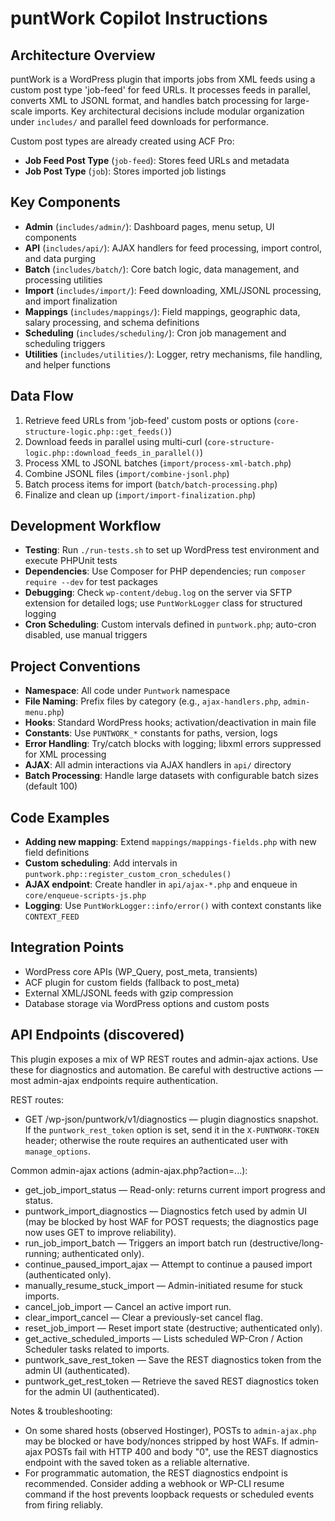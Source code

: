 # puntWork Copilot Instructions

## Architecture Overview
puntWork is a WordPress plugin that imports jobs from XML feeds using a custom post type 'job-feed' for feed URLs. It processes feeds in parallel, converts XML to JSONL format, and handles batch processing for large-scale imports. Key architectural decisions include modular organization under `includes/` and parallel feed downloads for performance.

Custom post types are already created using ACF Pro:
- **Job Feed Post Type** (`job-feed`): Stores feed URLs and metadata
- **Job Post Type** (`job`): Stores imported job listings

## Key Components
- **Admin** (`includes/admin/`): Dashboard pages, menu setup, UI components
- **API** (`includes/api/`): AJAX handlers for feed processing, import control, and data purging
- **Batch** (`includes/batch/`): Core batch logic, data management, and processing utilities
- **Import** (`includes/import/`): Feed downloading, XML/JSONL processing, and import finalization
- **Mappings** (`includes/mappings/`): Field mappings, geographic data, salary processing, and schema definitions
- **Scheduling** (`includes/scheduling/`): Cron job management and scheduling triggers
- **Utilities** (`includes/utilities/`): Logger, retry mechanisms, file handling, and helper functions

## Data Flow
1. Retrieve feed URLs from 'job-feed' custom posts or options (`core-structure-logic.php::get_feeds()`)
2. Download feeds in parallel using multi-curl (`core-structure-logic.php::download_feeds_in_parallel()`)
3. Process XML to JSONL batches (`import/process-xml-batch.php`)
4. Combine JSONL files (`import/combine-jsonl.php`)
5. Batch process items for import (`batch/batch-processing.php`)
6. Finalize and clean up (`import/import-finalization.php`)

## Development Workflow
- **Testing**: Run `./run-tests.sh` to set up WordPress test environment and execute PHPUnit tests
- **Dependencies**: Use Composer for PHP dependencies; run `composer require --dev` for test packages
- **Debugging**: Check `wp-content/debug.log` on the server via SFTP extension for detailed logs; use `PuntWorkLogger` class for structured logging
- **Cron Scheduling**: Custom intervals defined in `puntwork.php`; auto-cron disabled, use manual triggers

## Project Conventions
- **Namespace**: All code under `Puntwork` namespace
- **File Naming**: Prefix files by category (e.g., `ajax-handlers.php`, `admin-menu.php`)
- **Hooks**: Standard WordPress hooks; activation/deactivation in main file
- **Constants**: Use `PUNTWORK_*` constants for paths, version, logs
- **Error Handling**: Try/catch blocks with logging; libxml errors suppressed for XML processing
- **AJAX**: All admin interactions via AJAX handlers in `api/` directory
- **Batch Processing**: Handle large datasets with configurable batch sizes (default 100)

## Code Examples
- **Adding new mapping**: Extend `mappings/mappings-fields.php` with new field definitions
- **Custom scheduling**: Add intervals in `puntwork.php::register_custom_cron_schedules()`
- **AJAX endpoint**: Create handler in `api/ajax-*.php` and enqueue in `core/enqueue-scripts-js.php`
- **Logging**: Use `PuntWorkLogger::info/error()` with context constants like `CONTEXT_FEED`

## Integration Points
- WordPress core APIs (WP_Query, post_meta, transients)
- ACF plugin for custom fields (fallback to post_meta)
- External XML/JSONL feeds with gzip compression
- Database storage via WordPress options and custom posts

## API Endpoints (discovered)
This plugin exposes a mix of WP REST routes and admin-ajax actions. Use these for diagnostics and automation. Be careful with destructive actions — most admin-ajax endpoints require authentication.

REST routes:
- GET /wp-json/puntwork/v1/diagnostics — plugin diagnostics snapshot. If the `puntwork_rest_token` option is set, send it in the `X-PUNTWORK-TOKEN` header; otherwise the route requires an authenticated user with `manage_options`.

Common admin-ajax actions (admin-ajax.php?action=...):
- get_job_import_status — Read-only: returns current import progress and status.
- puntwork_import_diagnostics — Diagnostics fetch used by admin UI (may be blocked by host WAF for POST requests; the diagnostics page now uses GET to improve reliability).
- run_job_import_batch — Triggers an import batch run (destructive/long-running; authenticated only).
- continue_paused_import_ajax — Attempt to continue a paused import (authenticated only).
- manually_resume_stuck_import — Admin-initiated resume for stuck imports.
- cancel_job_import — Cancel an active import run.
- clear_import_cancel — Clear a previously-set cancel flag.
- reset_job_import — Reset import state (destructive; authenticated only).
- get_active_scheduled_imports — Lists scheduled WP-Cron / Action Scheduler tasks related to imports.
- puntwork_save_rest_token — Save the REST diagnostics token from the admin UI (authenticated).
- puntwork_get_rest_token — Retrieve the saved REST diagnostics token for the admin UI (authenticated).

Notes & troubleshooting:
- On some shared hosts (observed Hostinger), POSTs to `admin-ajax.php` may be blocked or have body/nonces stripped by host WAFs. If admin-ajax POSTs fail with HTTP 400 and body "0", use the REST diagnostics endpoint with the saved token as a reliable alternative.
- For programmatic automation, the REST diagnostics endpoint is recommended. Consider adding a webhook or WP-CLI resume command if the host prevents loopback requests or scheduled events from firing reliably.